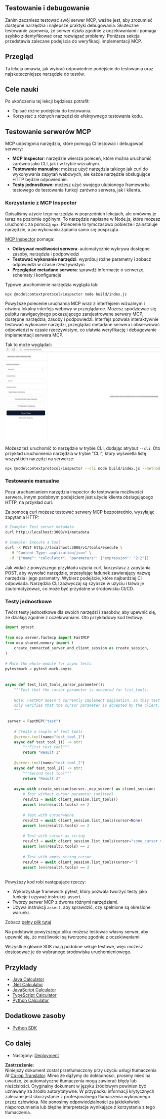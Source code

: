 <!--
CO_OP_TRANSLATOR_METADATA:
{
  "original_hash": "4e34e34e84f013e73c7eaa6d09884756",
  "translation_date": "2025-07-04T17:12:34+00:00",
  "source_file": "03-GettingStarted/08-testing/README.md",
  "language_code": "pl"
}
-->
## Testowanie i debugowanie

Zanim zaczniesz testować swój serwer MCP, ważne jest, aby zrozumieć dostępne narzędzia i najlepsze praktyki debugowania. Skuteczne testowanie zapewnia, że serwer działa zgodnie z oczekiwaniami i pomaga szybko zidentyfikować oraz rozwiązać problemy. Poniższa sekcja przedstawia zalecane podejścia do weryfikacji implementacji MCP.

## Przegląd

Ta lekcja omawia, jak wybrać odpowiednie podejście do testowania oraz najskuteczniejsze narzędzie do testów.

## Cele nauki

Po ukończeniu tej lekcji będziesz potrafił:

- Opisać różne podejścia do testowania.
- Korzystać z różnych narzędzi do efektywnego testowania kodu.

## Testowanie serwerów MCP

MCP udostępnia narzędzia, które pomogą Ci testować i debugować serwery:

- **MCP Inspector**: narzędzie wiersza poleceń, które można uruchomić zarówno jako CLI, jak i w trybie wizualnym.
- **Testowanie manualne**: możesz użyć narzędzia takiego jak curl do wykonywania zapytań webowych, ale każde narzędzie obsługujące HTTP będzie odpowiednie.
- **Testy jednostkowe**: możesz użyć swojego ulubionego frameworka testowego do testowania funkcji zarówno serwera, jak i klienta.

### Korzystanie z MCP Inspector

Opisaliśmy użycie tego narzędzia w poprzednich lekcjach, ale omówmy je teraz na poziomie ogólnym. To narzędzie napisane w Node.js, które możesz uruchomić za pomocą `npx`. Polecenie to tymczasowo pobierze i zainstaluje narzędzie, a po wykonaniu żądania samo się posprząta.

[MCP Inspector](https://github.com/modelcontextprotocol/inspector) pomaga:

- **Odkrywać możliwości serwera**: automatycznie wykrywa dostępne zasoby, narzędzia i podpowiedzi
- **Testować wykonanie narzędzi**: wypróbuj różne parametry i zobacz odpowiedzi w czasie rzeczywistym
- **Przeglądać metadane serwera**: sprawdź informacje o serwerze, schematy i konfiguracje

Typowe uruchomienie narzędzia wygląda tak:

```bash
npx @modelcontextprotocol/inspector node build/index.js
```

Powyższe polecenie uruchamia MCP wraz z interfejsem wizualnym i otwiera lokalny interfejs webowy w przeglądarce. Możesz spodziewać się pulpitu nawigacyjnego pokazującego zarejestrowane serwery MCP, dostępne narzędzia, zasoby i podpowiedzi. Interfejs pozwala interaktywnie testować wykonanie narzędzi, przeglądać metadane serwera i obserwować odpowiedzi w czasie rzeczywistym, co ułatwia weryfikację i debugowanie implementacji serwera MCP.

Tak to może wyglądać: ![Inspector](../../../../translated_images/connect.141db0b2bd05f096fb1dd91273771fd8b2469d6507656c3b0c9df4b3c5473929.pl.png)

Możesz też uruchomić to narzędzie w trybie CLI, dodając atrybut `--cli`. Oto przykład uruchomienia narzędzia w trybie "CLI", który wyświetla listę wszystkich narzędzi na serwerze:

```sh
npx @modelcontextprotocol/inspector --cli node build/index.js --method tools/list
```

### Testowanie manualne

Poza uruchamianiem narzędzia inspector do testowania możliwości serwera, innym podobnym podejściem jest użycie klienta obsługującego HTTP, na przykład curl.

Za pomocą curl możesz testować serwery MCP bezpośrednio, wysyłając zapytania HTTP:

```bash
# Example: Test server metadata
curl http://localhost:3000/v1/metadata

# Example: Execute a tool
curl -X POST http://localhost:3000/v1/tools/execute \
  -H "Content-Type: application/json" \
  -d '{"name": "calculator", "parameters": {"expression": "2+2"}}'
```

Jak widać z powyższego przykładu użycia curl, korzystasz z zapytania POST, aby wywołać narzędzie, przesyłając ładunek zawierający nazwę narzędzia i jego parametry. Wybierz podejście, które najbardziej Ci odpowiada. Narzędzia CLI zazwyczaj są szybsze w użyciu i łatwo je zautomatyzować, co może być przydatne w środowisku CI/CD.

### Testy jednostkowe

Twórz testy jednostkowe dla swoich narzędzi i zasobów, aby upewnić się, że działają zgodnie z oczekiwaniami. Oto przykładowy kod testowy.

```python
import pytest

from mcp.server.fastmcp import FastMCP
from mcp.shared.memory import (
    create_connected_server_and_client_session as create_session,
)

# Mark the whole module for async tests
pytestmark = pytest.mark.anyio


async def test_list_tools_cursor_parameter():
    """Test that the cursor parameter is accepted for list_tools.

    Note: FastMCP doesn't currently implement pagination, so this test
    only verifies that the cursor parameter is accepted by the client.
    """

 server = FastMCP("test")

    # Create a couple of test tools
    @server.tool(name="test_tool_1")
    async def test_tool_1() -> str:
        """First test tool"""
        return "Result 1"

    @server.tool(name="test_tool_2")
    async def test_tool_2() -> str:
        """Second test tool"""
        return "Result 2"

    async with create_session(server._mcp_server) as client_session:
        # Test without cursor parameter (omitted)
        result1 = await client_session.list_tools()
        assert len(result1.tools) == 2

        # Test with cursor=None
        result2 = await client_session.list_tools(cursor=None)
        assert len(result2.tools) == 2

        # Test with cursor as string
        result3 = await client_session.list_tools(cursor="some_cursor_value")
        assert len(result3.tools) == 2

        # Test with empty string cursor
        result4 = await client_session.list_tools(cursor="")
        assert len(result4.tools) == 2
    
```

Powyższy kod robi następujące rzeczy:

- Wykorzystuje framework pytest, który pozwala tworzyć testy jako funkcje i używać instrukcji assert.
- Tworzy serwer MCP z dwoma różnymi narzędziami.
- Używa instrukcji `assert`, aby sprawdzić, czy spełnione są określone warunki.

Zobacz [pełny plik tutaj](https://github.com/modelcontextprotocol/python-sdk/blob/main/tests/client/test_list_methods_cursor.py)

Na podstawie powyższego pliku możesz testować własny serwer, aby upewnić się, że możliwości są tworzone zgodnie z oczekiwaniami.

Wszystkie główne SDK mają podobne sekcje testowe, więc możesz dostosować je do wybranego środowiska uruchomieniowego.

## Przykłady

- [Java Calculator](../samples/java/calculator/README.md)
- [.Net Calculator](../../../../03-GettingStarted/samples/csharp)
- [JavaScript Calculator](../samples/javascript/README.md)
- [TypeScript Calculator](../samples/typescript/README.md)
- [Python Calculator](../../../../03-GettingStarted/samples/python)

## Dodatkowe zasoby

- [Python SDK](https://github.com/modelcontextprotocol/python-sdk)

## Co dalej

- Następny: [Deployment](../09-deployment/README.md)

**Zastrzeżenie**:  
Niniejszy dokument został przetłumaczony przy użyciu usługi tłumaczenia AI [Co-op Translator](https://github.com/Azure/co-op-translator). Mimo że dążymy do dokładności, prosimy mieć na uwadze, że automatyczne tłumaczenia mogą zawierać błędy lub nieścisłości. Oryginalny dokument w języku źródłowym powinien być uznawany za źródło autorytatywne. W przypadku informacji krytycznych zalecane jest skorzystanie z profesjonalnego tłumaczenia wykonanego przez człowieka. Nie ponosimy odpowiedzialności za jakiekolwiek nieporozumienia lub błędne interpretacje wynikające z korzystania z tego tłumaczenia.